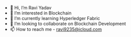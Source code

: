 - 👋 Hi, I’m Ravi Yadav
- 👀 I’m interested in Blockchain
- 🌱 I’m currently learning Hyperledger Fabric
- 💞️ I’m looking to collaborate on Blockchain Development
- 📫 How to reach me - ravi9235@icloud.com

<!---
ivaryadav/ivaryadav is a ✨ special ✨ repository because its `README.md` (this file) appears on your GitHub profile.
You can click the Preview link to take a look at your changes.
--->


